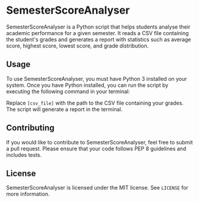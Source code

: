 # SemesterScoreAnalyser

SemesterScoreAnalyser is a Python script that helps students analyse their academic performance for a given semester. It reads a CSV file containing the student's grades and generates a report with statistics such as average score, highest score, lowest score, and grade distribution.

## Usage

To use SemesterScoreAnalyser, you must have Python 3 installed on your system. Once you have Python installed, you can run the script by executing the following command in your terminal:

Replace `[csv_file]` with the path to the CSV file containing your grades. The script will generate a report in the terminal.

## Contributing

If you would like to contribute to SemesterScoreAnalyser, feel free to submit a pull request. Please ensure that your code follows PEP 8 guidelines and includes tests.

## License

SemesterScoreAnalyser is licensed under the MIT license. See `LICENSE` for more information.



